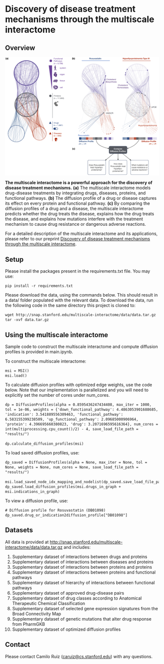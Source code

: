 # Discovery of disease treatment mechanisms through the multiscale interactome

## Overview
<p align="center">
<img src="img/Overview.png" width="1100" align="center">
</p>

**The multiscale interactome is a powerful approach for the discovery of disease treatment mechanisms.** **(a)** The multiscale interactome models drug-disease treatments by integrating drugs, diseases, proteins, and functional pathways. **(b)** The diffusion profile of a drug or disease captures its effect on every protein and functional pathway. **(c)** By comparing the diffusion profiles of a drug and a disease, the multiscale interactome predicts whether the drug treats the disease, explains how the drug treats the disease, and explains how mutations interfere with the treatment mechanism to cause drug resistance or dangerous adverse reactions.

For a detailed description of the multiscale interactome and its applications, please refer to our preprint [Discovery of disease treatment mechanisms through the multiscale interactome](2020).

## Setup
Please install the packages present in the requirements.txt file. You may use:
```
pip install -r requirements.txt
```

Please download the data, using the commands below. This should result in a data/ folder populated with the relevant data. To download the data, run the following code in the same directory this project is cloned to:
```
wget http://snap.stanford.edu/multiscale-interactome/data/data.tar.gz
tar -xvf data.tar.gz
```

## Using the multiscale interactome
Sample code to construct the multiscale interactome and compute diffusion profiles is provided in main.ipynb.

To construct the multiscale interactome:
```
msi = MSI()
msi.load()
```

To calculate diffusion profiles with optimized edge weights, use the code below. Note that our implementation is parallelized and you will need to explicitly set the number of cores under num_cores.
```
dp = DiffusionProfiles(alpha = 0.8595436247434408, max_iter = 1000, tol = 1e-06, weights = {'down_functional_pathway': 4.4863053901688685, 'indication': 3.541889556309463, 'functional_pathway': 6.583155399238509, 'up_functional_pathway': 2.09685000906964, 'protein': 4.396695660380823, 'drug': 3.2071696595616364}, num_cores = int(multiprocessing.cpu_count()/2) - 4, save_load_file_path = "results/")

dp.calculate_diffusion_profiles(msi)
```

To load saved diffusion profiles, use:
```
dp_saved = DiffusionProfiles(alpha = None, max_iter = None, tol = None, weights = None, num_cores = None, save_load_file_path = "results/")

msi.load_saved_node_idx_mapping_and_nodelist(dp_saved.save_load_file_path)
dp_saved.load_diffusion_profiles(msi.drugs_in_graph + msi.indications_in_graph)
```

To view a diffusion profile, use:
```
# Diffusion profile for Rosuvastatin (DB01098)
dp_saved.drug_or_indication2diffusion_profile["DB01098"]
```

## Datasets
All data is provided at http://snap.stanford.edu/multiscale-interactome/data/data.tar.gz and includes:
1. Supplementary dataset of interactions between drugs and proteins
2. Supplementary dataset of interactions between diseases and proteins
3. Supplementary dataset of interactions between proteins and proteins
4. Supplementary dataset of interactions between proteins and functional pathways
5. Supplementary dataset of hierarchy of interactions between functional pathways
6. Supplementary dataset of approved drug-disease pairs
7. Supplementary dataset of drug classes according to Anatomical Therapeutic Chemical Classification
8. Supplementary dataset of selected gene expression signatures from the Broad Connectivity Map
9. Supplementary dataset of genetic mutations that alter drug response from PharmGKB
10. Supplementary dataset of optimized diffusion profiles

## Contact
Please contact Camilo Ruiz (caruiz@cs.stanford.edu) with any questions.
